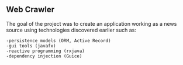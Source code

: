 ## Web Crawler
The goal of the project was to create an application working as a news source using technologies discovered earlier such as:
```
-persistence models (ORM, Active Record)
-gui tools (javafx)
-reactive programming (rxjava)
-dependency injection (Guice)
```
